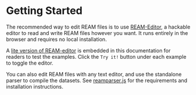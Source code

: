 # Getting Started

The recommended way to edit REAM files is to use [REAM-Editor](https://chmlee.github.io/ream-editor), a hackable editor to read and write REAM files however you want.
It runs entirely in the browser and requires no local installation.

A [lite version of REAM-editor](https://github.com/chmlee/ream-editor-lite) is embedded in this documentation for readers to test the examples.
Click the `Try it!` button under each example to toggle the editor.

<EditorLite-EditorLite item="string" />

You can also edit REAM files with any text editor, and use the standalone parser to compile the datasets.
See [reamparser.js](https://chmlee.github.io/ream-doc/Toolchain/Parser) for the requirements and installation instructions.
